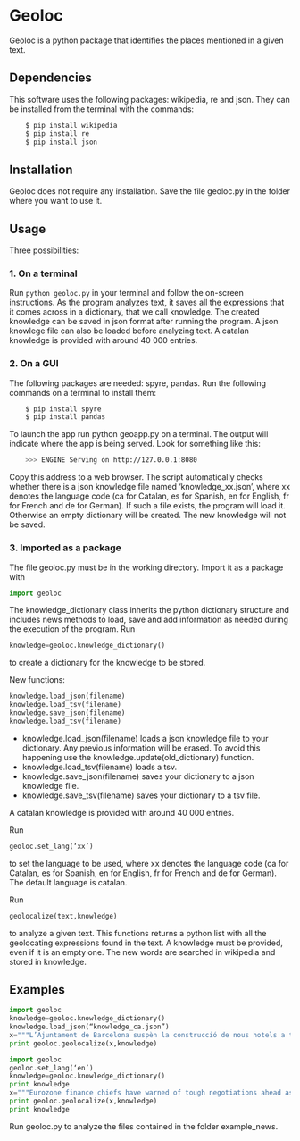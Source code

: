 Geoloc
=========

Geoloc is a python package that identifies the places mentioned in a given text.

Dependencies
----
This software uses the following packages: wikipedia, re and json. They can be installed from the terminal with the commands:

```bash
	$ pip install wikipedia
	$ pip install re
	$ pip install json
```

Installation
----
Geoloc does not require any installation. Save the file geoloc.py in the folder where you want to use it.


Usage
----
Three possibilities:

### 1. On a terminal ###
Run ```python geoloc.py``` in your terminal and follow the on-screen instructions. As the program analyzes text, it saves all the expressions that it comes across in a dictionary, that we call knowledge. The created knowledge can be saved in json format after running the program. A json knowlege file can also be loaded before analyzing text. A catalan knowledge is provided with around 40 000 entries.

### 2. On a GUI ###

The following packages are needed: spyre, pandas. Run the following commands on a terminal to install them:
```bash
	$ pip install spyre
	$ pip install pandas
```

To launch the app run python geoapp.py on a terminal. The output will indicate where the app is being served. Look for something like this:
```bash
	>>> ENGINE Serving on http://127.0.0.1:8080
```
Copy this address to a web browser. The script automatically checks whether there is a json knowledge file named ‘knowledge_xx.json’, where xx denotes the language code (ca for Catalan, es for Spanish, en for English, fr for French and de for German). If such a file exists, the program will load it. Otherwise an empty dictionary will be created. The new knowledge will not be saved.

### 3. Imported as a package ###

The file geoloc.py must be in the working directory. Import it as a package with
```python
import geoloc
```

The knowledge_dictionary class inherits the python dictionary structure and includes news methods to load, save and add information as needed during the execution of the program. Run
```python
knowledge=geoloc.knowledge_dictionary()
```
to create a dictionary for the knowledge to be stored.

New functions:
```python
knowledge.load_json(filename)
knowledge.load_tsv(filename)
knowledge.save_json(filename)
knowledge.load_tsv(filename)
```
- knowledge.load_json(filename) loads a json knowledge file to your dictionary. Any previous information will be erased. To avoid this happening use the knowledge.update(old_dictionary) function.
- knowledge.load_tsv(filename) loads a tsv.
- knowledge.save_json(filename) saves your dictionary to a json knowledge file.
- knowledge.save_tsv(filename) saves your dictionary to a tsv file.

A catalan knowledge is provided with around 40 000 entries.

Run
```python
geoloc.set_lang(‘xx’)
```
to set the language to be used, where xx denotes the language code (ca for Catalan, es for Spanish, en for English, fr for French and de for German). The default language is catalan.

Run
```python
geolocalize(text,knowledge)
```
to analyze a given text. This functions returns a python list with all the geolocating expressions found in the text. A knowledge must be provided, even if it is an empty one. The new words are searched in wikipedia and stored in knowledge.



Examples
----

```python
import geoloc
knowledge=geoloc.knowledge_dictionary()
knowledge.load_json(“knowledge_ca.json”)
x="""L’Ajuntament de Barcelona suspèn la construcció de nous hotels a tota la ciutat."""
print geoloc.geolocalize(x,knowledge)
```

```python
import geoloc
geoloc.set_lang(‘en’)
knowledge=geoloc.knowledge_dictionary()
print knowledge
x="""Eurozone finance chiefs have warned of tough negotiations ahead as they meet to decide whether Greece's new reform proposals merit a third debt bailout."""
print geoloc.geolocalize(x,knowledge)
print knowledge
```

Run geoloc.py to analyze the files contained in the folder example_news.
